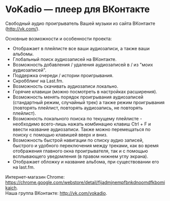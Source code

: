 # VoKadio — плеер для ВКонтакте

Свободный аудио проигрыватель Вашей музыки из сайта ВКонтакте (http://vk.com/).


Основные возможности и особенности проекта:
* Отображает в плейлисте все ваши аудиозаписи, а также ваши альбомы.
* Глобальный поиск аудиозаписей на ВКонтакте.
* Возможность добавления / удаления аудиозаписей в / из "моих аудиозаписей".
* Поддержка очереди / истории проигрывания.
* Скробблинг на Last.fm.
* Возможность скачивать аудиозаписи локально.
* Горячие клавиши (можно посмотреть в настройках расширения).
* Возможность менять порядок проигрывания аудиозаписей (стандартный режим, случайный трек) а также режим проигрывания (повторять плейлист, повторять аудиозапись, не повторять плейлист).
* Возможность локального поиска по текущему плейлисте - необходимо всего-лишь нажать комбинацию клавиш  Ctrl + F и ввести название аудиозаписи. Также можно перемещаться по поиску с помощью клавишей вверх и вниз.
* Возможность быстрой навигации по списку аудио записей, быстрого и удобного переключения между треками, как во время отображения главного окна проигрывателя, так и с помощью всплывающего уведомления (в правом нижнем углу экрана).
* Отображает обложку и название альбома, при существовании его на last.fm.


Интернет-магазин Chrome: https://chrome.google.com/webstore/detail/fijadmjnempfbnkdnoomdfkbomikaich.  
Наша группа ВКонтакте: http://vk.com/vokadio.
